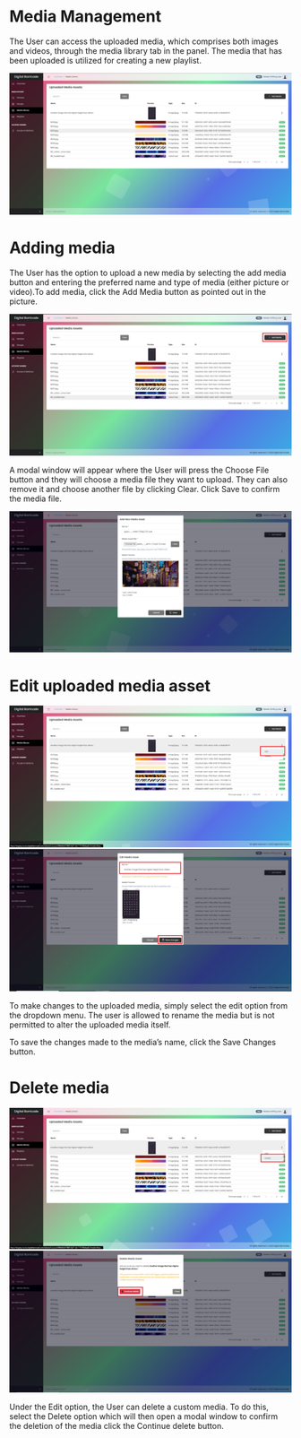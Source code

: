 # Media Management

<div class="description">

The User can access the uploaded media, which comprises both images and videos, through the media library tab in the panel. The media that has been uploaded is utilized for creating a new playlist.

![uploaded_media_assets](/images/image0502.png ":size=100%")

</div>

# Adding media

<div class="description">

The User has the option to upload a new media by selecting the add media button and entering the preferred name and type of media (either picture or video).To add media, click the Add Media button as pointed out in the picture.

![add_media_assets](/images/image312.png ":size=100%")

A modal window will appear where the User will press the Choose File button and they will choose a media file they want to upload. They can also remove it and choose another file by clicking Clear. Click Save to confirm the media file.

![add_media_assets](/images/image313.png ":size=100%")

</div>

# Edit uploaded media asset

<div class="description">

![add_media_assets](/images/image314.png ":size=100%")
![add_media_assets](/images/image315.png ":size=100%")

To make changes to the uploaded media, simply select the edit option from the dropdown menu. The user is allowed to rename the media but is not permitted to alter the uploaded media itself.

To save the changes made to the media’s name, click the Save Changes button.

</div>

# Delete media

<div class="description">

![add_media_assets](/images/image316.png ":size=100%")
![add_media_assets](/images/image317.png ":size=100%")

Under the Edit option, the User can delete a custom media. To do this, select the Delete option which will then open a modal window to confirm the deletion of the media click the Continue delete button.

</div>
